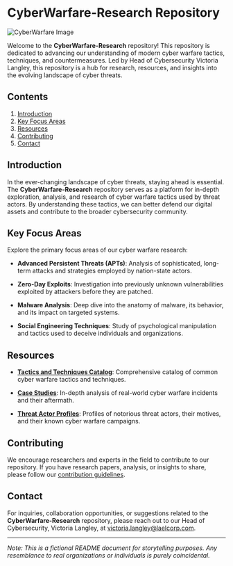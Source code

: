 # CyberWarfare-Research Repository

![CyberWarfare Image](https://example.com/cyberwarfare_image.png)

Welcome to the **CyberWarfare-Research** repository! This repository is dedicated to advancing our understanding of modern cyber warfare tactics, techniques, and countermeasures. Led by Head of Cybersecurity Victoria Langley, this repository is a hub for research, resources, and insights into the evolving landscape of cyber threats.

## Contents

1. [Introduction](#introduction)
2. [Key Focus Areas](#key-focus-areas)
3. [Resources](#resources)
4. [Contributing](#contributing)
5. [Contact](#contact)

## Introduction

In the ever-changing landscape of cyber threats, staying ahead is essential. The **CyberWarfare-Research** repository serves as a platform for in-depth exploration, analysis, and research of cyber warfare tactics used by threat actors. By understanding these tactics, we can better defend our digital assets and contribute to the broader cybersecurity community.

## Key Focus Areas

Explore the primary focus areas of our cyber warfare research:

- **Advanced Persistent Threats (APTs)**: Analysis of sophisticated, long-term attacks and strategies employed by nation-state actors.

- **Zero-Day Exploits**: Investigation into previously unknown vulnerabilities exploited by attackers before they are patched.

- **Malware Analysis**: Deep dive into the anatomy of malware, its behavior, and its impact on targeted systems.

- **Social Engineering Techniques**: Study of psychological manipulation and tactics used to deceive individuals and organizations.

## Resources

- [**Tactics and Techniques Catalog**](Catalogs/Tactics-Techniques.md): Comprehensive catalog of common cyber warfare tactics and techniques.

- [**Case Studies**](Case-Studies/README.md): In-depth analysis of real-world cyber warfare incidents and their aftermath.

- [**Threat Actor Profiles**](Threat-Actors/README.md): Profiles of notorious threat actors, their motives, and their known cyber warfare campaigns.

## Contributing

We encourage researchers and experts in the field to contribute to our repository. If you have research papers, analysis, or insights to share, please follow our [contribution guidelines](CONTRIBUTING.md).

## Contact

For inquiries, collaboration opportunities, or suggestions related to the **CyberWarfare-Research** repository, please reach out to our Head of Cybersecurity, Victoria Langley, at victoria.langley@laelcorp.com.

---

*Note: This is a fictional README document for storytelling purposes. Any resemblance to real organizations or individuals is purely coincidental.*
